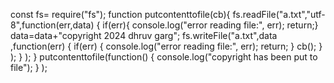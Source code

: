 const fs= require("fs");
function putcontenttofile(cb){
fs.readFile("a.txt","utf-8",function(err,data)
{
if(err){
console.log("error reading file:", err);
return;}
data=data+"copyright 2024 dhruv garg";
fs.writeFile("a.txt",data ,function(err)
{
if(err)
{
console.log("error reading file:", err);
return;
}
cb();
}
);
}
);
}
putcontenttofile(function()
{
console.log("copyright has been put to file");
}
);
